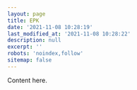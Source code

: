```yaml
---
layout: page
title: EPK
date: '2021-11-08 10:28:19'
last_modified_at: '2021-11-08 10:28:22'
description: null
excerpt: ''
robots: 'noindex,follow'
sitemap: false
---
```

Content here.
